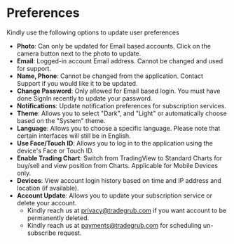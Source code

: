 # **Preferences**
  
  
Kindly use the following options to update user preferences 
- **Photo**: Can only be updated for Email based accounts. Click on the camera button next to the photo to update.
- **Email**: Logged-in account Email address. Cannot be changed and used for support.
- **Name, Phone**: Cannot be changed from the application. Contact Support if you would like it to be updated.
- **Change Password**: Only allowed for Email based login. You must have done SignIn recently to update your password.
- **Notifications**: Update notification preferences for subscription services.
- **Theme**: Allows you to select "Dark", and "Light" or automatically choose based on the "System" theme.
- **Language**: Allows you to choose a specific language. Please note that certain interfaces will still be in English.
- **Use Face/Touch ID**: Allows you to log in to the application using the device's Face or Touch ID.
- **Enable Trading Chart**: Switch from TradingView to Standard Charts for buy/sell and view position from Charts. Applicable for Mobile Devices only.   
- **Devices**: View account login history based on time and IP address and location (if available).
- **Account Update**: Allows you to update your subscription service or delete your account. 
  -  Kindly reach us at [privacy@tradegrub.com](mailto:privacy@tradegrub.com) if you want account to be permanently deleted. 
  -  Kindly reach us at [payments@tradegrub.com](mailto:payments@tradegrub.com) for scheduling un-subscribe request.
